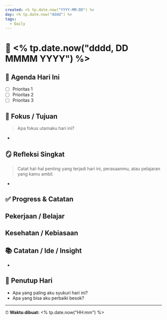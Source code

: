 ```yaml
---
created: <% tp.date.now("YYYY-MM-DD") %>
day: <% tp.date.now("dddd") %>
tags:
  - Daily
---
```


# 🌅 <% tp.date.now("dddd, DD MMMM YYYY") %>

## 🧭 Agenda Hari Ini
- [ ] Prioritas 1
- [ ] Prioritas 2
- [ ] Prioritas 3

## 🧠 Fokus / Tujuan
> Apa fokus utamaku hari ini?

- 

## 🪞 Refleksi Singkat
> Catat hal-hal penting yang terjadi hari ini, perasaanmu, atau pelajaran yang kamu ambil.

- 

## ✅ Progress & Catatan
**Pekerjaan / Belajar**
- 

**Kesehatan / Kebiasaan**
- 

## 📚 Catatan / Ide / Insight
- 

## 🌙 Penutup Hari
- Apa yang paling aku syukuri hari ini?
- Apa yang bisa aku perbaiki besok?

---

⏰ **Waktu dibuat:** <% tp.date.now("HH:mm") %>
